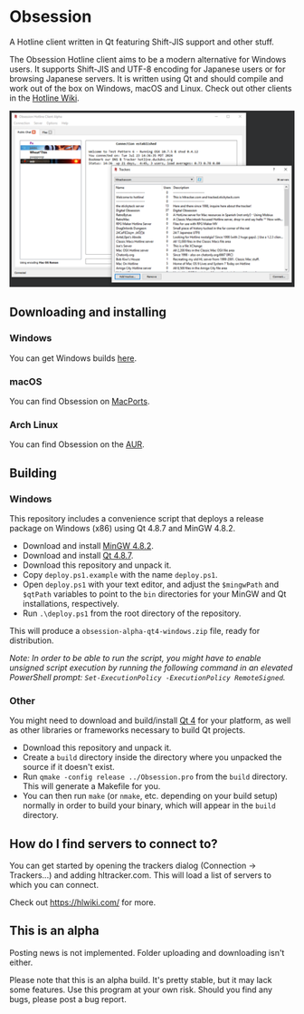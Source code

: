 Obsession
=========

A Hotline client written in Qt featuring Shift-JIS support and other stuff.

The Obsession Hotline client aims to be a modern alternative for Windows users. It supports Shift-JIS and UTF-8 encoding for Japanese users or for browsing Japanese servers. It is written using Qt and should compile and work out of the box on Windows, macOS and Linux. Check out other clients in the [Hotline Wiki](http://hotline.wikia.com/wiki/Clients).

![](https://github.com/tjohnman/Obsession/blob/qt4/screenshot.png?raw=true)

Downloading and installing
----------

### Windows

You can get Windows builds [here](https://github.com/tjohnman/Obsession/releases).

### macOS

You can find Obsession on [MacPorts](https://ports.macports.org/port/Obsession/details/).

### Arch Linux

You can find Obsession on the [AUR](https://aur.archlinux.org/packages/obsession-git/).

Building
--------

### Windows

This repository includes a convenience script that deploys a release package on Windows (x86) using Qt 4.8.7 and MinGW 4.8.2.

- Download and install [MinGW 4.8.2](http://sourceforge.net/projects/mingw-w64/files/Toolchains%20targetting%20Win32/Personal%20Builds/mingw-builds/4.8.2/threads-posix/dwarf/i686-4.8.2-release-posix-dwarf-rt_v3-rev3.7z/download).
- Download and install [Qt 4.8.7](https://download.qt.io/archive/qt/4.8/4.8.7/qt-opensource-windows-x86-mingw482-4.8.7.exe).
- Download this repository and unpack it.
- Copy `deploy.ps1.example` with the name `deploy.ps1`.
- Open `deploy.ps1` with your text editor, and adjust the `$mingwPath` and `$qtPath` variables to point to the `bin` directories for your MinGW and Qt installations, respectively.
- Run `.\deploy.ps1` from the root directory of the repository.

This will produce a `obsession-alpha-qt4-windows.zip` file, ready for distribution.

_Note: In order to be able to run the script, you might have to enable unsigned script execution by running the following command in an elevated PowerShell prompt: `Set-ExecutionPolicy -ExecutionPolicy RemoteSigned`._

### Other

You might need to download and build/install [Qt 4](https://download.qt.io/archive/qt/4.8/4.8.7/) for your platform, as well as other libraries or frameworks necessary to build Qt projects.

- Download this repository and unpack it.
- Create a `build` directory inside the directory where you unpacked the source if it doesn't exist.
- Run `qmake -config release ../Obsession.pro` from the `build` directory. This will generate a Makefile for you.
- You can then run `make` (or `nmake`, etc. depending on your build setup) normally in order to build your binary, which will appear in the `build` directory.

How do I find servers to connect to?
------------------------------------

You can get started by opening the trackers dialog (Connection -> Trackers...) and adding hltracker.com. This will load a list of servers to which you can connect.

Check out https://hlwiki.com/ for more.

This is an alpha
----------------

Posting news is not implemented. Folder uploading and downloading isn't either.

Please note that this is an alpha build. It's pretty stable, but it may lack some features.
Use this program at your own risk. Should you find any bugs, please post a bug report.

